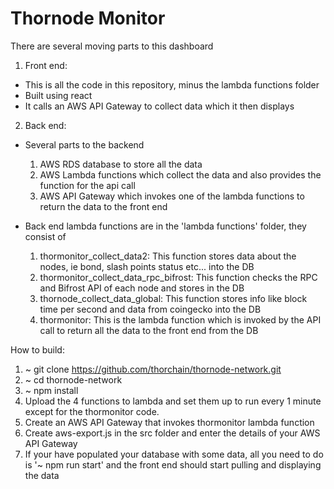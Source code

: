 # Thornode Monitor
 
There are several moving parts to this dashboard

1) Front end:
  - This is all the code in this repository, minus the lambda functions folder
  - Built using react
  - It calls an AWS API Gateway to collect data which it then displays

2) Back end:
  - Several parts to the backend
    1) AWS RDS database to store all the data
    2) AWS Lambda functions which collect the data and also provides the function for the api call
    3) AWS API Gateway which invokes one of the lambda functions to return the data to the front end

  - Back end lambda functions are in the 'lambda functions' folder, they consist of
    1) thormonitor_collect_data2: This function stores data about the nodes, ie bond, slash points status etc... into the DB
    2) thormonitor_collect_data_rpc_bifrost: This function checks the RPC and Bifrost API of each node and stores in the DB
    3) thornode_collect_data_global: This function stores info like block time per second and data from coingecko into the DB
    4) thormonitor: This is the lambda function which is invoked by the API call to return all the data to the front end from the DB



How to build:

1) ~ git clone https://github.com/thorchain/thornode-network.git
2) ~ cd thornode-network
3) ~ npm install
4) Upload the 4 functions to lambda and set them up to run every 1 minute except for the thormonitor code.
5) Create an AWS API Gateway that invokes thormonitor lambda function
6) Create aws-export.js in the src folder and enter the details of your AWS API Gateway
7) If your have populated your database with some data, all you need to do is '~ npm run start' and the front end should start pulling and displaying the data
